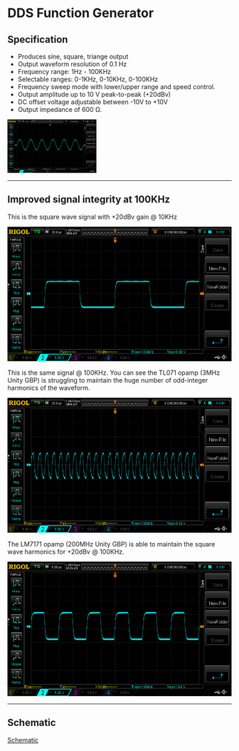 # DDS Function Generator
## Specification
- Produces sine, square, triange output
- Output waveform resolution of 0.1 Hz
- Frequency range: 1Hz - 100KHz
- Selectable ranges: 0-1KHz, 0-10KHz, 0-100KHz
- Frequency sweep mode with lower/upper range and speed control.
- Output amplitude up to 10 V peak-to-peak (+20dBv)
- DC offset voltage adjustable between -10V to +10V
- Output impedance of 600 Ω.

<img src="https://github.com/cracked-machine/AD9833FunctionGenerator/blob/master/docs/scope/OpAmpGBPComparisons/LM7171/100KHZ_SIN.png" alt="100KHz Sine Wave @ 10vpp" width="200"/>

---

## Improved signal integrity at 100KHz
This is the square wave signal with +20dBv gain @ 10KHz

![10KHz Square Wave @ 10vpp using TL071 Opamp](https://github.com/cracked-machine/AD9833FunctionGenerator/blob/master/docs/scope/OpAmpGBPComparisons/TLO7/10KHZ_SQ.png)

This is the same signal @ 100KHz. You can see the TL071 opamp (3MHz Unity GBP) is struggling to maintain the huge number of odd-integer harmonics of the waveform.

![100KHz Square Wave @ 10vpp using TL071 Opamp](https://github.com/cracked-machine/AD9833FunctionGenerator/blob/master/docs/scope/OpAmpGBPComparisons/TLO7/100KHZ_SQ.png)

The LM7171 opamp (200MHz Unity GBP) is able to maintain the square wave harmonics for +20dBv @ 100KHz.  

![100KHz Square Wave @ 10vpp using LM7171](https://github.com/cracked-machine/AD9833FunctionGenerator/blob/master/docs/scope/OpAmpGBPComparisons/LM7171/100KHZ_SQ.png)

---

## Schematic
[Schematic](https://github.com/cracked-machine/AD9833FunctionGenerator/blob/master/docs/Schematic/AD9833FunctionGenerator.pdf)

